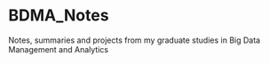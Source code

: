 # BDMA_Notes
Notes, summaries and projects from my graduate studies in Big Data Management and Analytics
